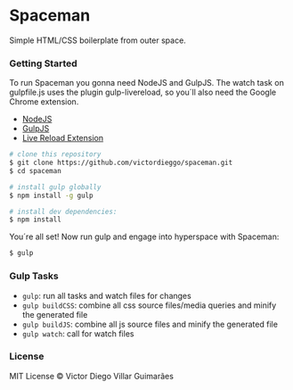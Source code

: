 # Spaceman #

Simple HTML/CSS boilerplate from outer space.

### Getting Started ###

To run Spaceman you gonna need NodeJS and GulpJS. The watch task on gulpfile.js uses the plugin gulp-livereload, so you´ll also need the Google Chrome extension.

- [NodeJS](https://nodejs.org/en/)
- [GulpJS](http://gulpjs.com/)
- [Live Reload Extension](https://chrome.google.com/webstore/detail/livereload/jnihajbhpnppcggbcgedagnkighmdlei)

```sh
# clone this repository
$ git clone https://github.com/victordieggo/spaceman.git
$ cd spaceman

# install gulp globally
$ npm install -g gulp

# install dev dependencies:
$ npm install
```

You´re all set! Now run gulp and engage into hyperspace with Spaceman:

```sh
$ gulp
```

### Gulp Tasks ###

- `gulp`: run all tasks and watch files for changes
- `gulp buildCSS`: combine all css source files/media queries and minify the generated file
- `gulp buildJS`: combine all js source files and minify the generated file
- `gulp watch`: call for watch files

### License ###

MIT License © Victor Diego Villar Guimarães
